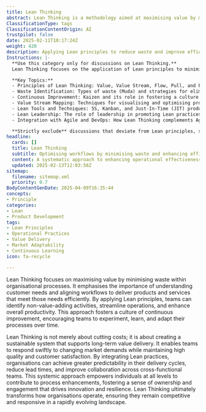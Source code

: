 ```yaml
---
title: Lean Thinking
abstract: Lean Thinking is a methodology aimed at maximising value by minimising waste within organisational processes, originating from manufacturing practices and now widely applied across various sectors. It focuses on understanding customer needs and aligning workflows to efficiently deliver products and services that meet those needs. The importance of Lean Thinking lies in its ability to foster a culture of continuous improvement, where teams are encouraged to identify non-value-adding activities, streamline operations, and enhance productivity. This approach is not solely about cost reduction; rather, it aims to create sustainable systems that support long-term value delivery. By adopting Lean principles, organisations can respond more swiftly to changing market demands while ensuring high quality and customer satisfaction. Furthermore, integrating Lean practices leads to greater predictability in delivery cycles, reduced lead times, and improved collaboration among cross-functional teams. This systemic approach empowers individuals at all levels to engage in process enhancements, cultivating a sense of ownership that drives innovation and resilience. Ultimately, Lean Thinking transforms organisational operations, enabling them to remain competitive and responsive in a rapidly evolving landscape.
ClassificationType: tags
ClassificationContentOrigin: AI
trustpilot: false
date: 2025-02-11T10:17:24Z
weight: 420
description: Applying Lean principles to reduce waste and improve efficiency in workflows.
Instructions: |-
  **Use this category only for discussions on Lean Thinking.**  
  Lean Thinking focuses on the application of Lean principles to minimise waste and enhance efficiency within workflows, ultimately aiming to create more value for customers with fewer resources.

  **Key Topics:**
  - Principles of Lean Thinking: Value, Value Stream, Flow, Pull, and Perfection.
  - Waste Identification: Types of waste (Muda) and strategies for elimination.
  - Continuous Improvement: Kaizen and its role in fostering a culture of ongoing enhancement.
  - Value Stream Mapping: Techniques for visualising and optimising processes.
  - Lean Tools and Techniques: 5S, Kanban, and Just-In-Time (JIT) production.
  - Lean Leadership: The role of leadership in promoting Lean practices and culture.
  - Integration with Agile and DevOps: How Lean Thinking complements Agile methodologies and DevOps practices.

  **Strictly exclude** discussions that deviate from Lean principles, such as unrelated management theories, non-technical productivity hacks, or misinterpretations of Lean as merely cost-cutting measures.
headline:
  cards: []
  title: Lean Thinking
  subtitle: Optimising workflows by minimising waste and enhancing efficiency through systematic thinking and continuous improvement principles.
  content: A systematic approach to enhancing operational effectiveness by identifying and eliminating non-value-adding activities. Posts should explore workflow optimisation, value stream mapping, process improvement techniques, and the integration of feedback loops to foster a culture of continuous enhancement and responsiveness to change.
  updated: 2025-02-13T12:03:56Z
sitemap:
  filename: sitemap.xml
  priority: 0.7
BodyContentGenDate: 2025-04-09T16:35:44
concepts:
- Principle
categories:
- Lean
- Product Development
tags:
- Lean Principles
- Operational Practices
- Value Delivery
- Market Adaptability
- Continuous Learning
icon: fa-recycle

---
```

Lean Thinking focuses on maximising value by minimising waste within organisational processes. It emphasises the importance of understanding customer needs and aligning workflows to deliver products and services that meet those needs efficiently. By applying Lean principles, teams can identify non-value-adding activities, streamline operations, and enhance overall productivity. This approach fosters a culture of continuous improvement, encouraging teams to experiment, learn, and adapt their processes over time.

Lean Thinking is not merely about cutting costs; it is about creating a sustainable system that supports long-term value delivery. It enables teams to respond swiftly to changing market demands while maintaining high quality and customer satisfaction. By integrating Lean practices, organisations can achieve greater predictability in their delivery cycles, reduce lead times, and improve collaboration across cross-functional teams. This systemic approach empowers individuals at all levels to contribute to process enhancements, fostering a sense of ownership and engagement that drives innovation and resilience. Lean Thinking ultimately transforms how organisations operate, ensuring they remain competitive and responsive in a rapidly evolving landscape.

